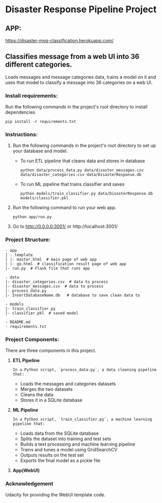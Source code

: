 # Disaster Response Pipeline Project
## APP: 
https://disaster-msg-classification.herokuapp.com/

## Classifies message from a web UI into 36 different categories. 
Loads messages and message categories data, trains a model on it and uses that model to classify a message into 36 categories on a web UI.

### Install requirements:
    
Run the following commands in the project's root directory to install dependencies
    
~~~~
pip install -r requirements.txt
~~~~

### Instructions:
1. Run the following commands in the project's root directory to set up your database and model.

    - To run ETL pipeline that cleans data and stores in database
        ~~~~
        python data/process_data.py data/disaster_messages.csv data/disaster_categories.csv data/DisasterResponse.db
        ~~~~
    - To run ML pipeline that trains classifier and saves
        ~~~~
        python models/train_classifier.py data/DisasterResponse.db models/classifier.pkl
        ~~~~

2. Run the following command to run your web app.
    ~~~~
    python app/run.py
    ~~~~

3. Go to http://0.0.0.0:3001/ or http://localhost:3001/

### Project Structure:

~~~~
- app
| - template
| |- master.html  # main page of web app
| |- go.html  # classification result page of web app
|- run.py  # Flask file that runs app

- data
|- disaster_categories.csv  # data to process 
|- disaster_messages.csv  # data to process
|- process_data.py
|- InsertDatabaseName.db   # database to save clean data to

- models
|- train_classifier.py
|- classifier.pkl  # saved model 

- README.md
- requirements.txt
~~~~

### Project Components:

There are three components in this project.

1. **ETL Pipeline**
    
    ```In a Python script, `process_data.py`, a data cleaning pipeline that:```

    * Loads the messages and categories datasets
    * Merges the two datasets
    * Cleans the data
    * Stores it in a SQLite database

2. **ML Pipeline**
    
    ```In a Python script, `train_classifier.py`, a machine learning pipeline that:```

    * Loads data from the SQLite database
    * Splits the dataset into training and test sets
    * Builds a text processing and machine learning pipeline
    * Trains and tunes a model using GridSearchCV
    * Outputs results on the test set
    * Exports the final model as a pickle file
 
 3. **App(WebUI)**

### Acknowledgement
Udacity for providing the WebUI template code.
